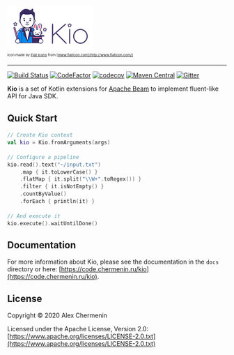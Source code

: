 ![Kio logo](docs/assets/images/logos/kio_small_logo.png)  
<small><sub><sup>Icon made by [Flat Icons](https://www.flaticon.com/authors/flat-icons) from [www.flaticon.com](http://www.flaticon.com/) </sup></sub></small>

---

[![Build Status](https://travis-ci.org/chermenin/kio.svg?branch=master)](https://travis-ci.org/chermenin/kio)
[![CodeFactor](https://www.codefactor.io/repository/github/chermenin/kio/badge)](https://www.codefactor.io/repository/github/chermenin/kio)
[![codecov](https://codecov.io/gh/chermenin/kio/branch/master/graph/badge.svg)](https://codecov.io/gh/chermenin/kio)
[![Maven Central](https://img.shields.io/maven-central/v/ru.chermenin.kio/kio-core.svg)](https://search.maven.org/search?q=g:ru.chermenin.kio)
[![Gitter](https://badges.gitter.im/chermenin-kio/community.svg)](https://gitter.im/chermenin-kio/community?utm_source=badge&utm_medium=badge&utm_campaign=pr-badge)

**Kio** is a set of Kotlin extensions for [Apache Beam](https://beam.apache.org) to implement fluent-like API for Java SDK.

## Quick Start

```kotlin
// Create Kio context
val kio = Kio.fromArguments(args)

// Configure a pipeline
kio.read().text("~/input.txt")
    .map { it.toLowerCase() }
    .flatMap { it.split("\\W+".toRegex()) }
    .filter { it.isNotEmpty() }
    .countByValue()
    .forEach { println(it) }

// And execute it
kio.execute().waitUntilDone()
```

## Documentation

For more information about Kio, please see the documentation in the `docs` directory or here: [https://code.chermenin.ru/kio](https://code.chermenin.ru/kio).

## License

Copyright © 2020 Alex Chermenin

Licensed under the Apache License, Version 2.0: [https://www.apache.org/licenses/LICENSE-2.0.txt](https://www.apache.org/licenses/LICENSE-2.0.txt)

